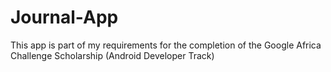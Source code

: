 # Journal-App
This app is part of my requirements for the completion of the Google Africa Challenge Scholarship (Android Developer Track)
